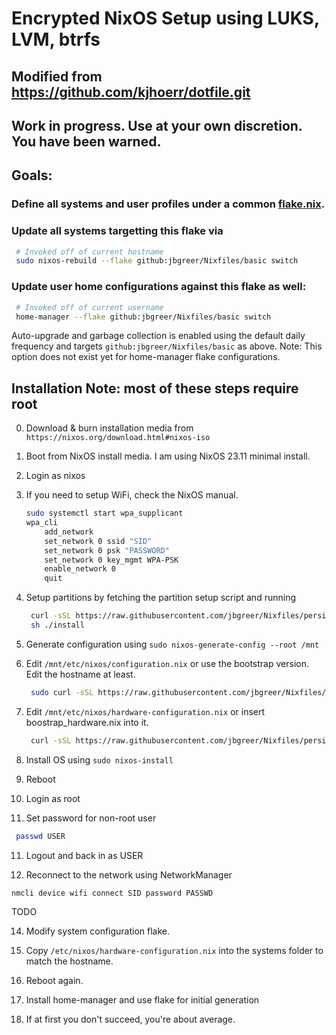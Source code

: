 # Encrypted NixOS Setup using LUKS, LVM, btrfs

## Modified from https://github.com/kjhoerr/dotfile.git
## Work in progress.  Use at your own discretion.  You have been warned.

## Goals:
### Define all systems and user profiles under a common [flake.nix](./flake.nix). 
### Update all systems targetting this flake via

   ```bash
    # Invoked off of current hostname
    sudo nixos-rebuild --flake github:jbgreer/Nixfiles/basic switch
   ```

### Update user home configurations against this flake as well:

   ```bash
    # Invoked off of current username
    home-manager --flake github:jbgreer/Nixfiles/basic switch
   ```

Auto-upgrade and garbage collection is enabled using the default daily frequency and targets `github:jbgreer/Nixfiles/basic` as above. 
Note: This option does not exist yet for home-manager flake configurations.

## Installation Note: most of these steps require root

0. Download & burn installation media from ```https://nixos.org/download.html#nixos-iso```

1. Boot from NixOS install media.  I am using NixOS 23.11 minimal install.

2. Login as nixos

3. If you need to setup WiFi, check the NixOS manual.  

   ```bash
   sudo systemctl start wpa_supplicant
   wpa_cli
       add_network
       set_network 0 ssid "SID"
       set_network 0 psk "PASSWORD"
       set_network 0 key_mgmt WPA-PSK
       enable_network 0 
       quit
   ```

4. Setup partitions by fetching the partition setup script and running

   ```bash
    curl -sSL https://raw.githubusercontent.com/jbgreer/Nixfiles/persist/install.sh -o install.sh
    sh ./install
   ```

5. Generate configuration using ```sudo nixos-generate-config --root /mnt```

6. Edit ```/mnt/etc/nixos/configuration.nix``` or use the bootstrap version.  Edit the hostname at least.

   ```bash
    sudo curl -sSL https://raw.githubusercontent.com/jbgreer/Nixfiles/persist/.config/nixos/systems/configuration_bootstrap.nix -o /mnt/etc/nixos/configuration.nix
   ```

7. Edit ```/mnt/etc/nixos/hardware-configuration.nix``` or insert boostrap_hardware.nix into it.

   ```bash
    curl -sSL https://raw.githubusercontent.com/jbgreer/Nixfiles/persist/hardware_bootstrap.nix -o hardware_bootstrap.nix
   ```

8. Install OS using ````sudo nixos-install````

9. Reboot

10. Login as root

10. Set password for non-root user

   ```bash
    passwd USER
   ```

11. Logout and back in as USER

10.  Reconnect to the network using NetworkManager

   ```bash
   nmcli device wifi connect SID password PASSWD
   ```

TODO

14. Modify system configuration flake. 


15. Copy `/etc/nixos/hardware-configuration.nix` into the systems folder to match the hostname.

16. Reboot again.

17. Install home-manager and use flake for initial generation

22. If at first you don't succeed, you're about average.

